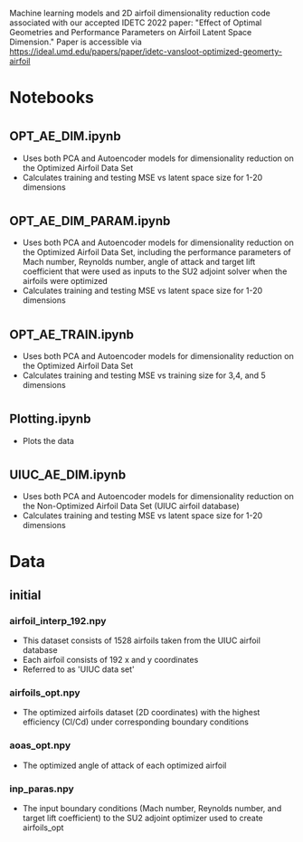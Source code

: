 Machine learning models and 2D airfoil dimensionality reduction code associated with our accepted IDETC 2022 paper: "Effect of Optimal Geometries and Performance Parameters on Airfoil Latent Space Dimension." Paper is accessible via https://ideal.umd.edu/papers/paper/idetc-vansloot-optimized-geomerty-airfoil 


# Notebooks
#
## OPT_AE_DIM.ipynb
 - Uses both PCA and Autoencoder models for dimensionality reduction on the Optimized Airfoil Data Set
 - Calculates training and testing MSE vs latent space size for 1-20 dimensions

#
## OPT_AE_DIM_PARAM.ipynb
 - Uses both PCA and Autoencoder models for dimensionality reduction on the Optimized Airfoil Data Set, including the performance parameters of Mach number, Reynolds number, angle of attack and target lift coefficient that were used as inputs to the SU2 adjoint solver when the airfoils were optimized 
 - Calculates training and testing MSE vs latent space size for 1-20 dimensions

#
## OPT_AE_TRAIN.ipynb
 - Uses both PCA and Autoencoder models for dimensionality reduction on the Optimized Airfoil Data Set
 - Calculates training and testing MSE vs training size for 3,4, and 5 dimensions

#
## Plotting.ipynb
 - Plots the data

#
## UIUC_AE_DIM.ipynb
 - Uses both PCA and Autoencoder models for dimensionality reduction on the Non-Optimized Airfoil Data Set (UIUC airfoil database)
 - Calculates training and testing MSE vs latent space size for 1-20 dimensions

#
# Data
## initial
### airfoil_interp_192.npy
- This dataset consists of 1528 airfoils taken from the UIUC airfoil database
- Each airfoil consists of 192 x and y coordinates
- Referred to as 'UIUC data set'
### airfoils_opt.npy
- The optimized airfoils dataset (2D coordinates) with the highest efficiency (Cl/Cd) under corresponding boundary conditions
### aoas_opt.npy
- The optimized angle of attack of each optimized airfoil
### inp_paras.npy
- The input boundary conditions (Mach number, Reynolds number, and target lift coefficient) to the SU2 adjoint optimizer used to create airfoils_opt
